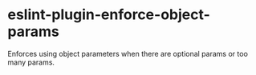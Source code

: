 # eslint-plugin-enforce-object-params

Enforces using object parameters when there are optional params or too many params.
